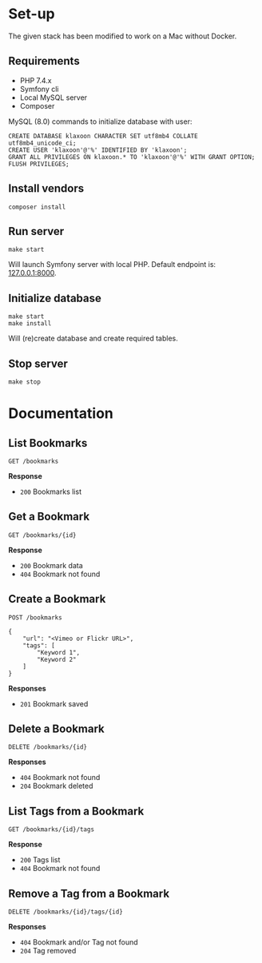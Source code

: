 # Set-up

The given stack has been modified to work on a Mac without Docker.

## Requirements

* PHP 7.4.x
* Symfony cli
* Local MySQL server
* Composer

MySQL (8.0) commands to initialize database with user:

    CREATE DATABASE klaxoon CHARACTER SET utf8mb4 COLLATE utf8mb4_unicode_ci;
    CREATE USER 'klaxoon'@'%' IDENTIFIED BY 'klaxoon';
    GRANT ALL PRIVILEGES ON klaxoon.* TO 'klaxoon'@'%' WITH GRANT OPTION;
    FLUSH PRIVILEGES;

## Install vendors

    composer install

## Run server

    make start

Will launch Symfony server with local PHP. Default endpoint is: [127.0.0.1:8000](http://127.0.0.1:8000).

## Initialize database

    make start
    make install

Will (re)create database and create required tables.

## Stop server

    make stop

# Documentation

## List Bookmarks

    GET /bookmarks

**Response**

* `200` Bookmarks list

## Get a Bookmark

    GET /bookmarks/{id}

**Response**

* `200` Bookmark data
* `404` Bookmark not found

## Create a Bookmark

    POST /bookmarks
    
    {
        "url": "<Vimeo or Flickr URL>",
        "tags": [
            "Keyword 1",
            "Keyword 2"
        ]
    }

**Responses**

* `201` Bookmark saved

## Delete a Bookmark

    DELETE /bookmarks/{id}

**Responses**

* `404` Bookmark not found
* `204` Bookmark deleted

## List Tags from a Bookmark

    GET /bookmarks/{id}/tags

**Response**

* `200` Tags list
* `404` Bookmark not found

## Remove a Tag from a Bookmark

    DELETE /bookmarks/{id}/tags/{id}

**Responses**

* `404` Bookmark and/or Tag not found
* `204` Tag removed
